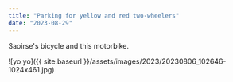 ```yaml
---
title: "Parking for yellow and red two-wheelers"
date: "2023-08-29"
---
```


Saoirse's bicycle and this motorbike.

![yo yo]({{ site.baseurl }}/assets/images/2023/20230806_102646-1024x461.jpg)
